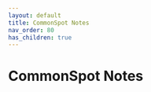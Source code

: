 ```yaml
---
layout: default
title: CommonSpot Notes
nav_order: 80
has_children: true
---
```


# CommonSpot Notes

